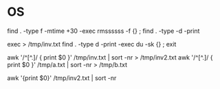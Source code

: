 # OS

find . -type f -mtime +30 -exec rmssssss -f {} \;
find . -type -d -print

exec > /tmp/inv.txt
find . -type d -print -exec du -sk {} \;
exit

awk  '/^[^.]/ { print $0 }' /tmp/inv.txt | sort -nr > /tmp/inv2.txt
awk  '/^[^.]/ { print $0 }' /tmp/a.txt | sort -nr > /tmp/b.txt

awk '{print $0}' /tmp/inv2.txt | sort -nr

